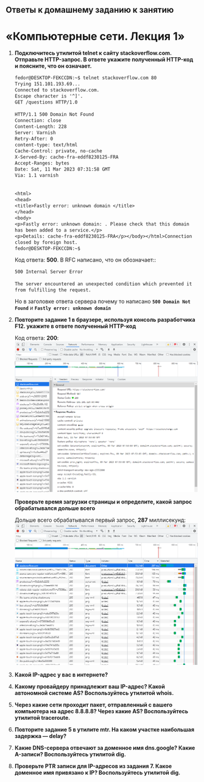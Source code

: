 ## Ответы к домашнему заданию к занятию
# «Компьютерные сети. Лекция 1»

1. **Подключитесь утилитой telnet к сайту stackoverflow.com. Отправьте HTTP-запрос. В ответе укажите полученный HTTP-код и поясните, что он означает.**
    ```
    fedor@DESKTOP-FEKCCDN:~$ telnet stackoverflow.com 80
    Trying 151.101.193.69...
    Connected to stackoverflow.com.
    Escape character is '^]'.
    GET /questions HTTP/1.0

    HTTP/1.1 500 Domain Not Found
    Connection: close
    Content-Length: 228
    Server: Varnish
    Retry-After: 0
    content-type: text/html
    Cache-Control: private, no-cache
    X-Served-By: cache-fra-eddf8230125-FRA
    Accept-Ranges: bytes
    Date: Sat, 11 Mar 2023 07:31:58 GMT
    Via: 1.1 varnish


    <html>
    <head>
    <title>Fastly error: unknown domain </title>
    </head>
    <body>
    <p>Fastly error: unknown domain: . Please check that this domain has been added to a service.</p>
    <p>Details: cache-fra-eddf8230125-FRA</p></body></html>Connection closed by foreign host.
    fedor@DESKTOP-FEKCCDN:~$
    ```
  
    Код ответа: **500**. В RFC написано, что он обозначает::
    ```
    500 Internal Server Error

    The server encountered an unexpected condition which prevented it
    from fulfilling the request.
    ```
    
    Но в заголовке ответа сервера почему то написано **`500 Domain Not Found`** и **`Fastly error: unknown domain`**
    
2. **Повторите задание 1 в браузере, используя консоль разработчика F12. укажите в ответе полученный HTTP-код**

    Код ответа: **200**:
    ![This is an image](Capture01.PNG)
    
    **Проверьте время загрузки страницы и определите, какой запрос обрабатывался дольше всего**
    
    Дольше всего обрабатывался первый запрос, **287** миллисекунд:
    ![This is an image](Capture02.PNG)

3. **Какой IP-адрес у вас в интернете?**

    

4. **Какому провайдеру принадлежит ваш IP-адрес? Какой автономной системе AS? Воспользуйтесь утилитой whois.**

5. **Через какие сети проходит пакет, отправленный с вашего компьютера на адрес 8.8.8.8? Через какие AS? Воспользуйтесь утилитой traceroute.**

6. **Повторите задание 5 в утилите mtr. На каком участке наибольшая задержка — delay?**

7. **Какие DNS-сервера отвечают за доменное имя dns.google? Какие A-записи? Воспользуйтесь утилитой dig.**

8. **Проверьте PTR записи для IP-адресов из задания 7. Какое доменное имя привязано к IP? Воспользуйтесь утилитой dig.**
